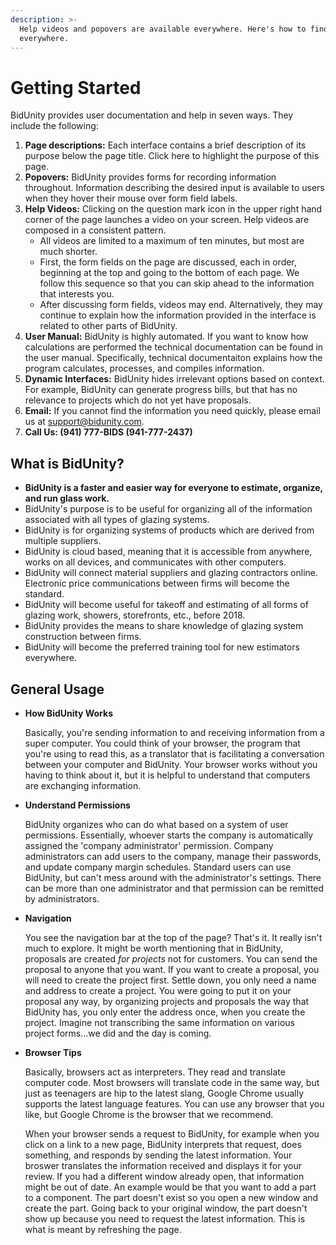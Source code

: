 ```yaml
---
description: >-
  Help videos and popovers are available everywhere. Here's how to find
  everywhere.
---
```


# Getting Started

BidUnity provides user documentation and help in seven ways. They include the following:

1. **Page descriptions:** Each interface contains a brief description of its purpose below the page title. Click here to highlight the purpose of this page.
2. **Popovers:** BidUnity provides forms for recording information throughout. Information describing the desired input is available to users when they hover their mouse over form field labels.
3. **Help Videos:** Clicking on the question mark icon in the upper right hand corner of the page launches a video on your screen. Help videos are composed in a consistent pattern.
   * All videos are limited to a maximum of ten minutes, but most are much shorter.
   * First, the form fields on the page are discussed, each in order, beginning at the top and going to the bottom of each page. We follow this sequence so that you can skip ahead to the information that interests you.
   * After discussing form fields, videos may end. Alternatively, they may continue to explain how the information provided in the interface is related to other parts of BidUnity.
4. **User Manual:** BidUnity is highly automated. If you want to know how calculations are performed the technical documentation can be found in the user manual. Specifically, technical documentaiton explains how the program calculates, processes, and compiles information.
5. **Dynamic Interfaces:** BidUnity hides irrelevant options based on context. For example, BidUnity can generate progress bills, but that has no relevance to projects which do not yet have proposals.
6. **Email:** If you cannot find the information you need quickly, please email us at [support@bidunity.com](mailto:support@bidunity.com?subject=BidUnity%20Usage&body=Support,%0AIf%inquiring%20about%20an%20error%20please%20include%20us%20the%20url%20from%20the%20address%20bar%20in%20this%20message.).
7. **Call Us: \(941\) 777-BIDS \(941-777-2437\)**

## What is BidUnity?

* **BidUnity is a faster and easier way for everyone to estimate, organize, and run glass work.**
* BidUnity's purpose is to be useful for organizing all of the information associated with all types of glazing systems.
* BidUnity is for organizing systems of products which are derived from multiple suppliers.
* BidUnity is cloud based, meaning that it is accessible from anywhere, works on all devices, and communicates with other computers.
* BidUnity will connect material suppliers and glazing contractors online. Electronic price communications between firms will become the standard.
* BidUnity will become useful for takeoff and estimating of all forms of glazing work, showers, storefronts, etc., before 2018.
* BidUnity provides the means to share knowledge of glazing system construction between firms.
* BidUnity will become the preferred training tool for new estimators everywhere.

## General Usage

* **How BidUnity Works**

  Basically, you're sending information to and receiving information from a super computer. You could think of your browser, the program that you're using to read this, as a translator that is facilitating a conversation between your computer and BidUnity. Your browser works without you having to think about it, but it is helpful to understand that computers are exchanging information.

* **Understand Permissions**

  BidUnity organizes who can do what based on a system of user permissions. Essentially, whoever starts the company is automatically assigned the 'company administrator' permission. Company administrators can add users to the company, manage their passwords, and update company margin schedules. Standard users can use BidUnity, but can't mess around with the administrator's settings. There can be more than one administrator and that permission can be remitted by administrators.

* **Navigation**

  You see the navigation bar at the top of the page? That's it. It really isn't much to explore. It might be worth mentioning that in BidUnity, proposals are created _for projects_ not for customers. You can send the proposal to anyone that you want. If you want to create a proposal, you will need to create the project first. Settle down, you only need a name and address to create a project. You were going to put it on your proposal any way, by organizing projects and proposals the way that BidUnity has, you only enter the address once, when you create the project. Imagine not transcribing the same information on various project forms...we did and the day is coming.

* **Browser Tips**

  Basically, browsers act as interpreters. They read and translate computer code. Most browsers will translate code in the same way, but just as teenagers are hip to the latest slang, Google Chrome usually supports the latest language features. You can use any browser that you like, but Google Chrome is the browser that we recommend.

  When your browser sends a request to BidUnity, for example when you click on a link to a new page, BidUnity interprets that request, does something, and responds by sending the latest information. Your broswer translates the information received and displays it for your review. If you had a different window already open, that information might be out of date. An example would be that you want to add a part to a component. The part doesn't exist so you open a new window and create the part. Going back to your original window, the part doesn't show up because you need to request the latest information. This is what is meant by refreshing the page.

